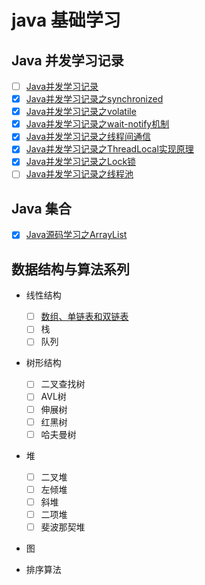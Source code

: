 # java 基础学习

## Java 并发学习记录

- [ ] [Java并发学习记录](doc/Java并发学习记录.md)
- [x] [Java并发学习记录之synchronized](doc/Java并发学习记录之synchronized.md)
- [X] [Java并发学习记录之volatile](doc/Java并发学习记录之volatile.md)
- [x] [Java并发学习记录之wait-notify机制](doc/Java并发学习记录之wait-notify机制.md)
- [x] [Java并发学习记录之线程间通信](doc/Java并发学习记录之线程间通信.md)
- [x] [Java并发学习记录之ThreadLocal实现原理](doc/Java并发学习记录之ThreadLocal实现原理.md)
- [x] [Java并发学习记录之Lock锁](doc/Java并发学习记录之Lock锁.md)
- [ ] [Java并发学习记录之线程池](doc/Java并发学习记录之线程池.md)

## Java 集合 

- [x] [Java源码学习之ArrayList](doc/Java源码学习之ArrayList.md)

## 数据结构与算法系列

- 线性结构

  - [ ] [数组、单链表和双链表](doc/数组、单链表和双链表.md)
  - [ ] 栈
  - [ ] 队列
  
- 树形结构

  - [ ] 二叉查找树
  - [ ] AVL树
  - [ ] 伸展树
  - [ ] 红黑树
  - [ ] 哈夫曼树
  
- 堆

  - [ ] 二叉堆
  - [ ] 左倾堆
  - [ ] 斜堆
  - [ ] 二项堆
  - [ ] 斐波那契堆
  
- 图

- 排序算法